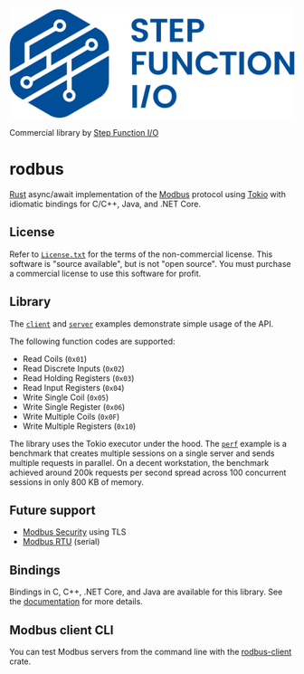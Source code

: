 ![Step Function I/O](./sfio_logo.png)

Commercial library by [Step Function I/O](https://stepfunc.io/)

# rodbus

[Rust](https://www.rust-lang.org/) async/await implementation of the [Modbus](http://www.modbus.org/) protocol using
[Tokio](https://tokio.rs/) with idiomatic bindings for C/C++, Java, and .NET Core.

## License

Refer to [`License.txt`](./LICENSE.txt) for the terms of the non-commercial license.  This software is "source available", but is not
"open source". You must purchase a commercial license to use this software for profit.

## Library

The [`client`](./rodbus/examples/client.rs) and [`server`](./rodbus/examples/server.rs) examples demonstrate simple
usage of the API.

The following function codes are supported:
- Read Coils (`0x01`)
- Read Discrete Inputs (`0x02`)
- Read Holding Registers (`0x03`)
- Read Input Registers (`0x04`)
- Write Single Coil (`0x05`)
- Write Single Register (`0x06`)
- Write Multiple Coils (`0x0F`)
- Write Multiple Registers (`0x10`)

The library uses the Tokio executor under the hood. The [`perf`](./rodbus/examples/perf.rs) example is a benchmark that
creates multiple sessions on a single server and sends multiple requests in parallel. On a decent workstation,
the benchmark achieved around 200k requests per second spread across 100 concurrent sessions in only 800 KB of memory.

## Future support

* [Modbus Security](http://modbus.org/docs/MB-TCP-Security-v21_2018-07-24.pdf) using TLS
* [Modbus RTU](http://modbus.org/docs/PI_MBUS_300.pdf) (serial)

## Bindings

Bindings in C, C++, .NET Core, and Java are available for this library. See the
[documentation](https://stepfunc.io/products/libraries/modbus/) for more details.

## Modbus client CLI

You can test Modbus servers from the command line with the
[rodbus-client](https://crates.io/crates/rodbus-client) crate.
